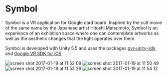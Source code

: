 # Symbol

Symbol is a VR application for Google card board. Inspired by the cult movie of the same name by the Japanese artist Hitoshi Matsumoto, Symbol is an experience of an exhibition space where one can contemplate artworks as well as the aesthetic changes that the light operates over them.

Symbol is developed with Unity 5.5 and uses the packages [gvr-unity-sdk](https://github.com/googlevr/gvr-unity-sdk/) and [Google VR SDK for iOS](https://developers.google.com/vr/cardboard/overview)

![screen shot 2017-01-19 at 11 52 09](https://cloud.githubusercontent.com/assets/22668207/22182885/b20f1a5a-e0b0-11e6-95f0-40966ba1f692.png)
![screen shot 2017-01-19 at 11 50 49](https://cloud.githubusercontent.com/assets/22668207/22183019/f14f5ae2-e0b3-11e6-865c-88347ac36522.png)
![screen shot 2017-01-19 at 11 53 29](https://cloud.githubusercontent.com/assets/22668207/22183008/a3be612e-e0b3-11e6-8ea4-3caae7324175.png)
![screen shot 2017-01-19 at 11 54 12](https://cloud.githubusercontent.com/assets/22668207/22183009/a875777a-e0b3-11e6-95f0-a4419b24305c.png)
